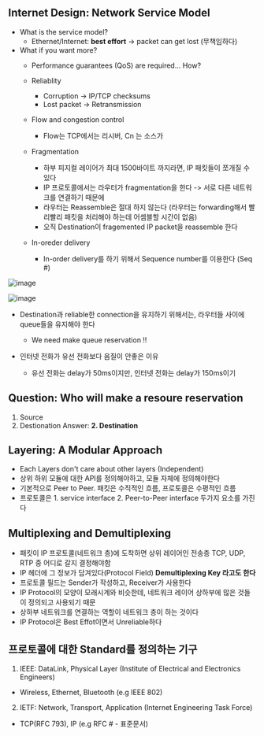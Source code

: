 ## Internet Design: Network Service Model
* What is the service model?
  * Ethernet/Internet: **best effort** -> packet can get lost (무책임하다)
* What if you want more?
  * Performance guarantees (QoS) are required... How?
  * Reliablity
    *  Corruption -> IP/TCP checksums
    *  Lost packet -> Retransmission

  * Flow and congestion control
    * Flow는 TCP에서는 리시버, Cn 는 소스가
  * Fragmentation
    * 하부 피지컬 레이어가 최대 1500바이트 까지라면, IP 패킷들이 쪼개질 수 있다
    * IP 프로토콜에서는 라우터가 fragmentation을 한다 -> 서로 다른 네트워크를 연결하기 때문에
    * 라우터는 Reassemble은 절대 하지 않는다 (라우터는 forwarding해서 빨리빨리 패킷을 처리해야 하는데 어셈블할 시간이 없음)
    * 오직 Destination이 fragemented IP packet을 reassemble 한다
  * In-oreder delivery
    * In-order delivery를 하기 위해서 Sequence number를 이용한다 (Seq #) 

![image](https://user-images.githubusercontent.com/68818952/136667516-d3d9785b-16bd-4709-be68-e55d2c79b8a6.png)


![image](https://user-images.githubusercontent.com/68818952/136667320-9717db26-0e53-4751-8061-a5f43464a672.png)

* Destination과 reliable한 connection을 유지하기 위해서는, 라우터들 사이에 queue들을 유지해야 한다
  * We need make queue reservation !!

* 인터넷 전화가 유선 전화보다 음질이 안좋은 이유
  * 유선 전화는 delay가 50ms이지만, 인터넷 전화는 delay가 150ms이기 

## Question: Who will make a resoure reservation
  1. Source
  2. Destionation
  Answer: **2. Destination**
  
  
## Layering: A Modular Approach
* Each Layers don't care about other layers (Independent)
* 상위 하위 모듈에 대한 API를 정의해야하고, 모듈 자체에 정의해야한다
* 기본적으로 Peer to Peer. 패킷은 수직적인 흐름, 프로토콜은 수평적인 흐름
* 프로토콜은 1. service interface 2. Peer-to-Peer interface 두가지 요소를 가진다

## Multiplexing and Demultiplexing
* 패킷이 IP 프로토콜(네트워크 층)에 도착하면 상위 레이어인 전송층 TCP, UDP, RTP 중 어디로 갈지 결정해야함
* IP 헤더에 그 정보가 담겨있다(Protocol Field) **Demultiplexing Key 라고도 한다**
* 프로토콜 필드는 Sender가 작성하고, Receiver가 사용한다
* IP Protocol의 모양이 모래시계와 비슷한데, 네트워크 레이어 상하부에 많은 것들이 정의되고 사용되기 때문
* 상하부 네트워크를 연결하는 역할이 네트워크 층이 하는 것이다
* IP Protocol은 Best Effot이면서 Unreliable하다

## 프로토콜에 대한 Standard를 정의하는 기구
1. IEEE: DataLink, Physical Layer (Institute of Electrical and Electronics Engineers)
 * Wireless, Ethernet, Bluetooth (e.g IEEE 802)
2. IETF: Network, Transport, Application (Internet Engineering Task Force)
 * TCP(RFC 793), IP (e.g RFC # - 표준문서)
